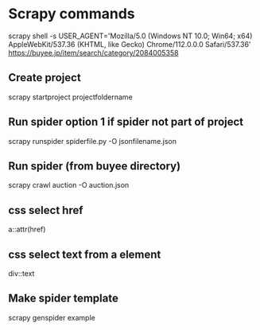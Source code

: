 # Scrapy commands

scrapy shell -s USER_AGENT='Mozilla/5.0 (Windows NT 10.0; Win64; x64) AppleWebKit/537.36 (KHTML, like Gecko) Chrome/112.0.0.0 Safari/537.36'  https://buyee.jp/item/search/category/2084005358

## Create project
scrapy startproject projectfoldername

## Run spider option 1 if spider not part of project
scrapy runspider spiderfile.py -O jsonfilename.json

## Run spider (from buyee directory)
scrapy crawl auction -O auction.json

## css select href
a::attr(href)

## css select text from a element
div::text

## Make spider template
scrapy genspider example